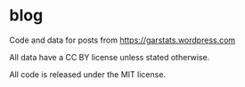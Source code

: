 # blog
Code and data for posts from https://garstats.wordpress.com

All data have a CC BY license unless stated otherwise.

All code is released under the MIT license.
